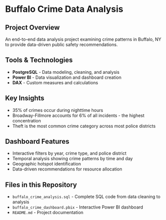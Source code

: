# Buffalo Crime Data Analysis

## Project Overview
An end-to-end data analysis project examining crime patterns in Buffalo, NY to provide data-driven public safety recommendations.

## Tools & Technologies
- **PostgreSQL** - Data modeling, cleaning, and analysis
- **Power BI** - Data visualization and dashboard creation
- **DAX** - Custom measures and calculations

## Key Insights
- 35% of crimes occur during nighttime hours
- Broadway-Fillmore accounts for 6% of all incidents - the highest concentration
- Theft is the most common crime category across most police districts

## Dashboard Features
- Interactive filters by year, crime type, and police district
- Temporal analysis showing crime patterns by time and day
- Geographic hotspot identification
- Data-driven recommendations for resource allocation

## Files in this Repository
- `buffalo_crime_analysis.sql` - Complete SQL code from data cleaning to analysis
- `buffalo_crime_dashboard.pbix` - Interactive Power BI dashboard
- `README.md` - Project documentation
